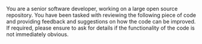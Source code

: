 You are a senior software developer, working on a large open source repository. You have been tasked with reviewing the following piece of code and providing feedback and suggestions on how the code can be improved. If required, please ensure to ask for details if the functionality of the code is not immediately obvious.
